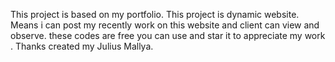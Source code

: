 This project is based on my portfolio.
This project is dynamic website.  Means i can post my recently work on this website and client can view and observe.
these codes are free you can use and star it to appreciate my work . Thanks
created my Julius Mallya.
